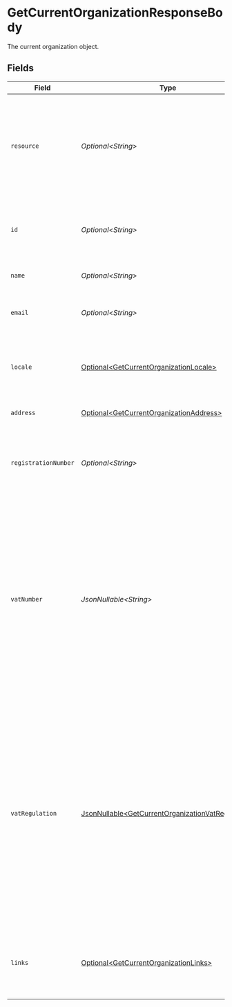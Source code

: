 # GetCurrentOrganizationResponseBody

The current organization object.


## Fields

| Field                                                                                                                                                                                                                                             | Type                                                                                                                                                                                                                                              | Required                                                                                                                                                                                                                                          | Description                                                                                                                                                                                                                                       | Example                                                                                                                                                                                                                                           |
| ------------------------------------------------------------------------------------------------------------------------------------------------------------------------------------------------------------------------------------------------- | ------------------------------------------------------------------------------------------------------------------------------------------------------------------------------------------------------------------------------------------------- | ------------------------------------------------------------------------------------------------------------------------------------------------------------------------------------------------------------------------------------------------- | ------------------------------------------------------------------------------------------------------------------------------------------------------------------------------------------------------------------------------------------------- | ------------------------------------------------------------------------------------------------------------------------------------------------------------------------------------------------------------------------------------------------- |
| `resource`                                                                                                                                                                                                                                        | *Optional\<String>*                                                                                                                                                                                                                               | :heavy_minus_sign:                                                                                                                                                                                                                                | Indicates the response contains an organization object. Will always contain the string `organization` for this<br/>resource type.                                                                                                                 |                                                                                                                                                                                                                                                   |
| `id`                                                                                                                                                                                                                                              | *Optional\<String>*                                                                                                                                                                                                                               | :heavy_minus_sign:                                                                                                                                                                                                                                | The identifier uniquely referring to this organization. Example: `org_12345678`.                                                                                                                                                                  |                                                                                                                                                                                                                                                   |
| `name`                                                                                                                                                                                                                                            | *Optional\<String>*                                                                                                                                                                                                                               | :heavy_minus_sign:                                                                                                                                                                                                                                | The name of the organization.                                                                                                                                                                                                                     |                                                                                                                                                                                                                                                   |
| `email`                                                                                                                                                                                                                                           | *Optional\<String>*                                                                                                                                                                                                                               | :heavy_minus_sign:                                                                                                                                                                                                                                | The email address associated with the organization.                                                                                                                                                                                               |                                                                                                                                                                                                                                                   |
| `locale`                                                                                                                                                                                                                                          | [Optional\<GetCurrentOrganizationLocale>](../../models/operations/GetCurrentOrganizationLocale.md)                                                                                                                                                | :heavy_minus_sign:                                                                                                                                                                                                                                | The preferred locale of the merchant, as set in their Mollie dashboard.                                                                                                                                                                           | en_US                                                                                                                                                                                                                                             |
| `address`                                                                                                                                                                                                                                         | [Optional\<GetCurrentOrganizationAddress>](../../models/operations/GetCurrentOrganizationAddress.md)                                                                                                                                              | :heavy_minus_sign:                                                                                                                                                                                                                                | The address of the organization.                                                                                                                                                                                                                  |                                                                                                                                                                                                                                                   |
| `registrationNumber`                                                                                                                                                                                                                              | *Optional\<String>*                                                                                                                                                                                                                               | :heavy_minus_sign:                                                                                                                                                                                                                                | The registration number of the organization at their local chamber of commerce.                                                                                                                                                                   |                                                                                                                                                                                                                                                   |
| `vatNumber`                                                                                                                                                                                                                                       | *JsonNullable\<String>*                                                                                                                                                                                                                           | :heavy_minus_sign:                                                                                                                                                                                                                                | The VAT number of the organization, if based in the European Union or in The United Kingdom. VAT numbers are<br/>verified against the international registry *VIES*.<br/><br/>The field is not present for merchants residing in other countries. |                                                                                                                                                                                                                                                   |
| `vatRegulation`                                                                                                                                                                                                                                   | [JsonNullable\<GetCurrentOrganizationVatRegulation>](../../models/operations/GetCurrentOrganizationVatRegulation.md)                                                                                                                              | :heavy_minus_sign:                                                                                                                                                                                                                                | Mollie applies Dutch VAT for merchants based in The Netherlands, British VAT for merchants based in The United<br/>Kingdom, and shifted VAT for merchants in the European Union.<br/><br/>The field is not present for merchants residing in other countries. |                                                                                                                                                                                                                                                   |
| `links`                                                                                                                                                                                                                                           | [Optional\<GetCurrentOrganizationLinks>](../../models/operations/GetCurrentOrganizationLinks.md)                                                                                                                                                  | :heavy_minus_sign:                                                                                                                                                                                                                                | An object with several relevant URLs. Every URL object will contain an `href` and a `type` field.                                                                                                                                                 |                                                                                                                                                                                                                                                   |
